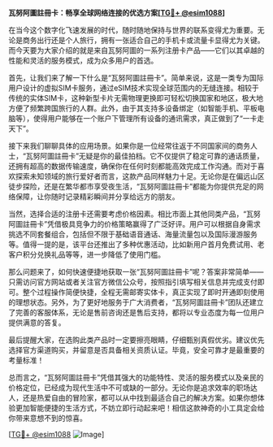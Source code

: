 **瓦努阿圖註冊卡：畅享全球网络连接的优选方案[[TG💪+ @esim1088](https://t.me/s/esim1088)]**

在当今这个数字化飞速发展的时代，随时随地保持与世界的联系变得尤为重要。无论是商务出行还是个人旅行，拥有一张适合自己的手机卡或流量卡显得尤为关键。而今天要为大家介绍的就是来自瓦努阿圖的一系列注册卡产品——它们以其卓越的性能和灵活的服务模式，成为众多用户的首选。

首先，让我们来了解一下什么是“瓦努阿圖註冊卡”。简单来说，这是一类专为国际用户设计的虚拟SIM卡服务，通过eSIM技术实现全球范围内的无缝连接。相较于传统的实体SIM卡，这种新型卡片无需物理更换即可轻松切换国家和地区，极大地方便了频繁跨国旅行的人群。此外，由于其支持多设备绑定（如智能手机、平板电脑等），使得用户能够在一个账户下管理所有设备的通讯需求，真正做到了“一卡走天下”。

接下来我们聊聊具体的应用场景。如果你是一位经常往返于不同国家间的商务人士，“瓦努阿圖註冊卡”无疑是你的最佳拍档。它不仅提供了稳定可靠的通话质量，还拥有超高的数据传输速度，确保你在任何时刻都能高效完成工作沟通。而对于喜欢探索未知领域的旅行爱好者而言，这款产品同样魅力十足。无论你是在偏远山区徒步探险，还是在繁华都市享受夜生活，“瓦努阿圖註冊卡”都能为你提供充足的网络保障，让你随时记录精彩瞬间并分享给远方的朋友。

当然，选择合适的注册卡还需要考虑价格因素。相比市面上其他同类产品，“瓦努阿圖註冊卡”凭借极具竞争力的价格策略赢得了广泛好评。用户可以根据自身需求挑选不同套餐组合，包括但不限于基础语音通话、海量流量包以及国际漫游服务等。值得一提的是，该平台还推出了多种优惠活动，比如新用户首月免费试用、老客户积分兑换礼品等等，进一步降低了使用门槛。

那么问题来了，如何快速便捷地获取一张“瓦努阿圖註冊卡”呢？答案非常简单——只需访问官方网站或者关注官方微信公众号，按照指引填写相关信息并完成支付即可。整个过程操作简便快捷，全程无需邮寄实体卡，真正实现了即时开通即刻使用的理想状态。另外，为了更好地服务于广大消费者，“瓦努阿圖註冊卡”团队还建立了完善的客服体系，无论是售前咨询还是售后支持，都将以专业态度为每一位用户提供满意的答复。

最后提醒大家，在选购此类产品时一定要擦亮眼睛，仔细甄别真假优劣。建议优先选择官方渠道购买，并留意是否具备相关资质认证。毕竟，安全可靠才是最重要的考量标准！

总而言之，“瓦努阿圖註冊卡”凭借其强大的功能特性、灵活的服务模式以及亲民的价格定位，已经成为现代生活中不可或缺的一部分。无论你是追求效率的职场达人，还是热爱自由的冒险家，都可以从中找到最适合自己的解决方案。如果你想体验更加智能便捷的生活方式，不妨立即行动起来吧！相信这款神奇的小工具定会给你带来意想不到的惊喜。

[[TG💪+ @esim1088](https://t.me/s/esim1088) ![Image](https://i.postimg.cc/4NQfJmqS/Snipaste-2025-05-13-00-14-12.png)]